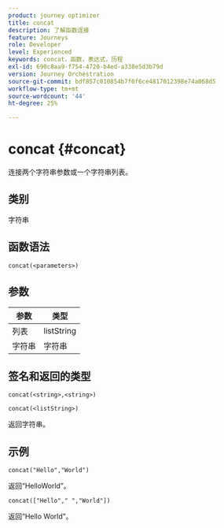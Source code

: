 ```yaml
---
product: journey optimizer
title: concat
description: 了解函数连接
feature: Journeys
role: Developer
level: Experienced
keywords: concat，函数，表达式，历程
exl-id: 690c8aa9-f754-4720-b4ed-a338e5d3b79d
version: Journey Orchestration
source-git-commit: bdf857c010854b7f0f6ce4817012398e74a068d5
workflow-type: tm+mt
source-wordcount: '44'
ht-degree: 25%

---
```


# concat {#concat}

连接两个字符串参数或一个字符串列表。

## 类别

字符串

## 函数语法

`concat(<parameters>)`

## 参数

| 参数 | 类型 |
|-----------|------------------|
| 列表 | listString |
| 字符串 | 字符串 |

## 签名和返回的类型

`concat(<string>,<string>)`

`concat(<listString>)`

返回字符串。

## 示例

`concat("Hello","World")`

返回“HelloWorld”。

`concat(["Hello"," ","World"])`

返回“Hello World”。
